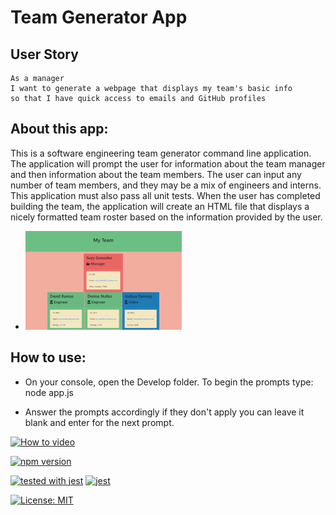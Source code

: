# Team Generator App 

## User Story

```
As a manager
I want to generate a webpage that displays my team's basic info
so that I have quick access to emails and GitHub profiles
```

## About this app:

This is a software engineering team generator command line application. The application will prompt the user for information about the team manager and then information about the team members. The user can input any number of team members, and they may be a mix of engineers and interns. This application must also pass all unit tests. When the user has completed building the team, the application will create an HTML file that displays a nicely formatted team roster based on the information provided by the user. 

 * ![webpage image](./webpage-image.PNG) 

## How to use: 
 
* On your console, open the Develop folder. To begin the prompts type: node app.js

* Answer the prompts accordingly if they don't apply you can leave it blank and enter for the next prompt. 

[![How to video](https://img.youtube.com/vi/nQ8QDFTF_gA/0.jpg)](http://www.youtube.com/watch?v=nQ8QDFTF_gA "How to video")

[![npm version](https://badge.fury.io/js/node.svg)](https://badge.fury.io/js/node)

[![tested with jest](https://img.shields.io/badge/tested_with-jest-99424f.svg)](https://github.com/facebook/jest)
[![jest](https://jestjs.io/img/jest-badge.svg)](https://github.com/facebook/jest)

[![License: MIT](https://img.shields.io/badge/License-MIT-yellow.svg)](https://opensource.org/licenses/MIT)



